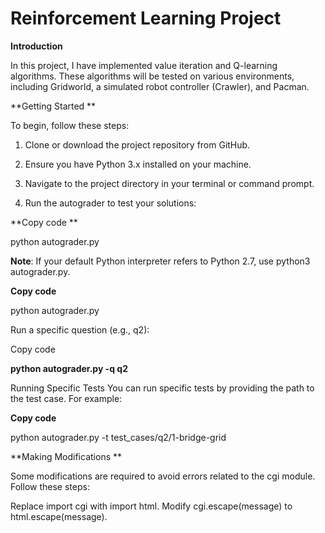 # Reinforcement Learning Project


**Introduction**


In this project, I have implemented value iteration and Q-learning algorithms. These algorithms will be tested on various environments, including Gridworld, a simulated robot controller (Crawler), and Pacman.

**Getting Started
**

To begin, follow these steps:

1. Clone or download the project repository from GitHub.

2. Ensure you have Python 3.x installed on your machine.

3. Navigate to the project directory in your terminal or command prompt.

4. Run the autograder to test your solutions:

**Copy code
**

python autograder.py


**Note**: If your default Python interpreter refers to Python 2.7, use python3 autograder.py.


**Copy code**


python autograder.py


Run a specific question (e.g., q2):

Copy code

**python autograder.py -q q2**

Running Specific Tests
You can run specific tests by providing the path to the test case. For example:

**Copy code**


python autograder.py -t test_cases/q2/1-bridge-grid


**Making Modifications
**

Some modifications are required to avoid errors related to the cgi module. Follow these steps:

Replace import cgi with import html.
Modify cgi.escape(message) to html.escape(message).
